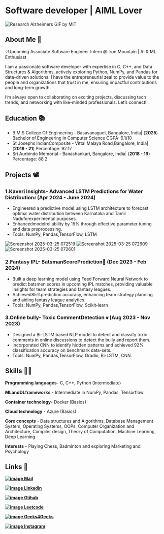 # Software developer | AIML Lover 
![Research Alzheimers GIF by MIT](https://github.com/user-attachments/assets/8e474acc-4eaa-430a-940d-b90df721f610)


## About Me 🤝
💡Upcoming Associate Software Engineer Intern @ Iron Mountain | AI & ML Enthusiast

I am a passionate software developer with expertise in C, C++, and Data Structures & Algorithms, actively exploring Python, NumPy, and Pandas for data-driven solutions. I have the entrepreneurial zeal to provide value to the people and organizations that trust in me, ensuring impactful contributions and long-term growth.

I’m always open to collaborating on exciting projects, discussing tech trends, and networking with like-minded professionals. Let’s connect!

## Education 📚
- B.M.S College Of Engineering - Basavanagudi, Bangalore, India| (__2025__)
     Bachelor of Engineering in Computer Science CGPA: 9.1/10
- St Josephs IndianComposite - Vittal Malaya Road,Bangalore, India| (__2019 - 21__)
     Percentage: 92.17
- Sri Aurbindo Memorial - Banashankari, Bangalore, India| (__2018 - 19__)
     Percentage: 88.2
 
## Projects 📽️
### 1.Kaveri Insights- Advanced LSTM Predictions for Water Distribution💧  (__Apr 2024 - June 2024__)
 - Engineered a predictive model using LSTM architecture to forecast optimal water distribution between Karnataka and Tamil
   Naduforexperimental purposes.
 - Enhancedmodelreliability by 15% through effective parameter tuning and data preprocessing.
 - Tools: NumPy, Pandas,TensorFlow, LSTM
   
![Screenshot 2025-03-25 072519](https://github.com/user-attachments/assets/eeab4e3d-db9d-4222-a5b4-31d73503e2b8)
![Screenshot 2025-03-25 072609](https://github.com/user-attachments/assets/8fbfd1a8-ca82-4d99-9a23-05e3f767bb27)
![Screenshot 2025-03-25 072601](https://github.com/user-attachments/assets/aa59cc64-f989-4358-9e28-c1e1f0226a42)


###  2.Fantasy IPL- BatsmanScorePrediction🏏  (__Dec 2023 - Feb 2024__)
 - Built a deep learning model using Feed Forward Neural Network to predict batsmen scores in upcoming IPL matches,
 providing valuable insights for team strategies and fantasy leagues.
 - Achieved85%prediction accuracy, enhancing team strategy planning and aiding fantasy league analytics.
 - Tools: NumPy, Pandas,TensorFlow, Scikit-learn
   
### 3.Online bully- Toxic CommentDetection 💀  (__Aug 2023 - Nov 2023__)
  - Designed a Bi-LSTM based NLP model to detect and classify toxic comments in online discussions to detect the bully and
    report them.
  - Incorporated CNN to identify hidden patterns and achieved 92% classification accuracy on benchmark data-sets.
  - Tools: NumPy, Pandas,TensorFlow, Gradio, Bi-LSTM, CNN.

## Skills 🧑‍💻
**Programming languages**-  C, C++, Python (Intermediate)

**MLandDLframeworks** -      Intermediate in NumPy, Pandas, Tensorflow

**Container technology**-   Docker (Basics)

**Cloud technology** -      Azure (Basics)

**Core concepts** -         Data structures and Algorithms, Database Management System, Operating Systems, OOPs,
                            Computer Organization and Architecture, Compiler design, Theory of Computation, Machine
                            Learning, Deep Learning
                        
**Interests** -             Playing Chess, Badminton and exploring Marketing and Psychology

## Links 🔗

[**![image](https://github.com/user-attachments/assets/7519966f-a56e-413c-80f5-29dbac317246)
Mail**](shaan.09042@gmail.com)

[**![image](https://github.com/user-attachments/assets/586bc859-6440-47c0-a0e1-3f5f78b0b210)
Linkedin**](https://www.linkedin.com/in/shrawanofficial/)

[**![image](https://github.com/user-attachments/assets/9e9793c9-7360-4dcf-9fe2-62ae96e7ebfe)
Gtihub**](https://github.com/shrwnOfficial)

[**![image](https://github.com/user-attachments/assets/85ccb494-460d-4845-b3fc-78d470ff031f)
Leetcode**](https://leetcode.com/u/shaan_noob/)

[**![image](https://github.com/user-attachments/assets/4513fd70-adf5-4813-8289-59b861aecd7e)
Geeks4Geeks**](https://www.geeksforgeeks.org/user/shaan09042/)

[**![image](https://github.com/user-attachments/assets/a1c72284-4e24-43f0-a42b-e7ac8277d375)
Instagram**](https://www.instagram.com/shrwn_official/)


